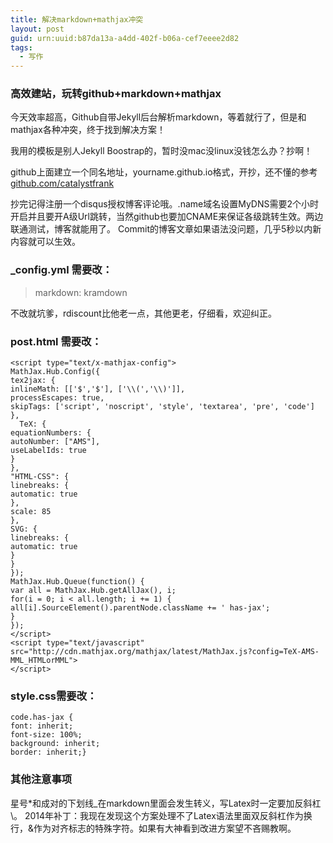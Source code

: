 ```yaml
---
title: 解决markdown+mathjax冲突
layout: post
guid: urn:uuid:b87da13a-a4dd-402f-b06a-cef7eeee2d82
tags:
  - 写作
---
```



### 高效建站，玩转github+markdown+mathjax

今天效率超高，Github自带Jekyll后台解析markdown，等着就行了，但是和mathjax各种冲突，终于找到解决方案！

我用的模板是别人Jekyll Boostrap的，暂时没mac没linux没钱怎么办？抄啊！

github上面建立一个同名地址，yourname.github.io格式，开抄，还不懂的参考[github.com/catalystfrank](http://github.com/catalystfrank)

抄完记得注册一个disqus授权博客评论哦。.name域名设置MyDNS需要2个小时开启并且要开A级Url跳转，当然github也要加CNAME来保证各级跳转生效。两边联通测试，博客就能用了。
Commit的博客文章如果语法没问题，几乎5秒以内新内容就可以生效。

### \_config.yml 需要改：

> markdown: kramdown

不改就坑爹，rdiscount比他老一点，其他更老，仔细看，欢迎纠正。

### post.html 需要改：

    <script type="text/x-mathjax-config">
    MathJax.Hub.Config({
    tex2jax: {
    inlineMath: [['$','$'], ['\\(','\\)']],
    processEscapes: true,
    skipTags: ['script', 'noscript', 'style', 'textarea', 'pre', 'code']
    },
 	  TeX: {
    equationNumbers: {
    autoNumber: ["AMS"],
    useLabelIds: true
    }
    },
    "HTML-CSS": {
    linebreaks: {
    automatic: true
    },
    scale: 85
    },
    SVG: {
    linebreaks: {
    automatic: true
    }
    }
    });
    MathJax.Hub.Queue(function() {
    var all = MathJax.Hub.getAllJax(), i;
    for(i = 0; i < all.length; i += 1) {
    all[i].SourceElement().parentNode.className += ' has-jax';
    }
    });
    </script>
    <script type="text/javascript" src="http://cdn.mathjax.org/mathjax/latest/MathJax.js?config=TeX-AMS-MML_HTMLorMML">
    </script>

### style.css需要改：

    code.has-jax {
    font: inherit; 
    font-size: 100%; 
    background: inherit; 
    border: inherit;}


### 其他注意事项

星号\*和成对的下划线\_在markdown里面会发生转义，写Latex时一定要加反斜杠\\。
2014年补丁：我现在发现这个方案处理不了Latex语法里面双反斜杠作为换行，&作为对齐标志的特殊字符。如果有大神看到改进方案望不吝赐教啊。